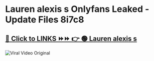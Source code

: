 
 # Lauren alexis s Onlyfans Leaked - Update Files 8i7c8

## <h2><a href="https://clipsfans.com/Lauren_alexis_s&ref=git">🔗 Click to LINKS ⏩⏩ 👉 🟢 Lauren alexis s </a></h2>

<a href="https://clipsfans.com/Lauren_alexis_s&ref=git" rel="nofollow" data-target="animated-image.originalLink"><img src="https://i.ibb.co.com/xMMVF88/686577567.gif" alt="Viral Video Original" style="max-width: 100%; display: inline-block;" data-target="animated-image.originalImage"></a>

